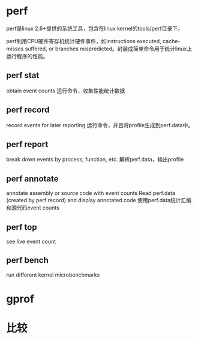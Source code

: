 
# perf

perf是linux 2.6+提供的系统工具，包含在linux kernel的tools/perf目录下。

perf利用CPU硬件寄存机统计硬件事件，如instructions executed, cache-misses suffered, or branches mispredicted。封装成简单命令用于统计linux上运行程序的性能。

## perf stat
obtain event counts
运行命令，收集性能统计数据

## perf record
record events for later reporting
运行命令，并且将profile生成到perf.data中。

## perf report
break down events by process, function, etc.
解析perf.data，输出profile

## perf annotate
annotate assembly or source code with event counts
Read perf.data (created by perf record) and display annotated code
使用perf.data统计汇编和源代码event counts

## perf top
see live event count

## perf bench
run different kernel microbenchmarks


# gprof

# 比较